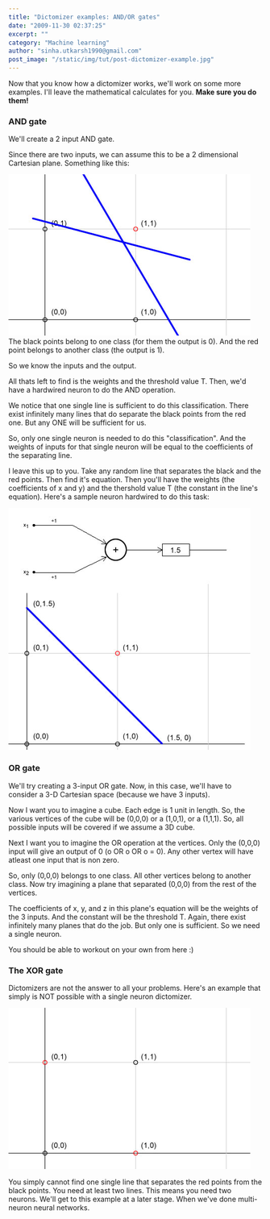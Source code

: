 ```yaml
---
title: "Dictomizer examples: AND/OR gates"
date: "2009-11-30 02:37:25"
excerpt: ""
category: "Machine learning"
author: "sinha.utkarsh1990@gmail.com"
post_image: "/static/img/tut/post-dictomizer-example.jpg"
---
```

Now that you know how a dictomizer works, we'll work on some more examples. I'll leave the mathematical calculates for you. **Make sure you do them!**

### AND gate

We'll create a 2 input AND gate.

Since there are two inputs, we can assume this to be a 2 dimensional Cartesian plane. Something like this: 

![](/static/img/tut/dictomizer-and.jpg)The black points belong to one class (for them the output is 0). And the red point belongs to another class (the output is 1).

So we know the inputs and the output. 

All thats left to find is the weights and the threshold value T. Then, we'd have a hardwired neuron to do the AND operation.

We notice that one single line is sufficient to do this classification. There exist infinitely many lines that do separate the black points from the red one. But any ONE will be sufficient for us.

So, only one single neuron is needed to do this "classification". And the weights of inputs for that single neuron will be equal to the coefficients of the separating line.

I leave this up to you. Take any random line that separates the black and the red points. Then find it's equation. Then you'll have the weights (the coefficients of x and y) and the thershold value T (the constant in the line's equation). Here's a sample neuron hardwired to do this task:

![](/static/img/tut/dictomizer-example-and.jpg)

### OR gate

We'll try creating a 3-input OR gate. Now, in this case, we'll have to consider a 3-D Cartesian space (because we have 3 inputs).

Now I want you to imagine a cube. Each edge is 1 unit in length. So, the various vertices of the cube will be (0,0,0) or a (1,0,1), or a (1,1,1). So, all possible inputs will be covered if we assume a 3D cube. 

Next I want you to imagine the OR operation at the vertices. Only the (0,0,0) input will give an output of 0 (o OR o OR o = 0). Any other vertex will have atleast one input that is non zero.

So, only (0,0,0) belongs to one class. All other vertices belong to another class. Now try imagining a plane that separated (0,0,0) from the rest of the vertices. 

The coefficients of x, y, and z in this plane's equation will be the weights of the 3 inputs. And the constant will be the threshold T. Again, there exist infinitely many planes that do the job. But only one is sufficient. So we need a single neuron.

You should be able to workout on your own from here :)

### The XOR gate

Dictomizers are not the answer to all your problems. Here's an example that simply is NOT possible with a single neuron dictomizer.

![](/static/img/tut/dictomizer-xor.jpg)

You simply cannot find one single line that separates the red points from the black points. You need at least two lines. This means you need two neurons. We'll get to this example at a later stage. When we've done multi-neuron neural networks.
